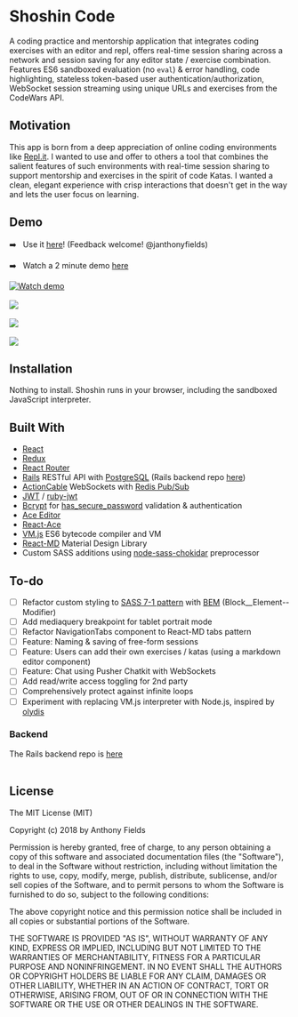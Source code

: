# Shoshin Code
A coding practice and mentorship application that integrates coding exercises with an editor and repl, offers real-time session sharing across a network and session saving for any editor state / exercise combination. Features ES6 sandboxed evaluation (no `eval`) & error handling, code highlighting, stateless token-based user authentication/authorization, WebSocket session streaming using unique URLs and exercises from the CodeWars API.

## Motivation
This app is born from a deep appreciation of online coding environments like [Repl.it](https://repl.it). I wanted to use and offer to others a tool that combines the salient features of such environments with real-time session sharing to support mentorship and exercises in the spirit of code Katas. I wanted a clean, elegant experience with crisp interactions that doesn't get in the way and lets the user focus on learning. 

## Demo
➡️  &nbsp; Use it [here](https://shoshin-code-frontend.herokuapp.com/)! (Feedback welcome! @janthonyfields)

➡️  &nbsp; Watch a 2 minute demo [here](https://youtu.be/ZMLLfiwjtxo)

[![Watch demo](https://i.imgur.com/UrAkFo9.png)](https://youtu.be/ZMLLfiwjtxo)
<br></br>
<img src="https://i.imgur.com/0lC6aM3.png">
<br></br>
<img src="https://i.imgur.com/z3TFN0B.png">
<br></br>
<img src="https://i.imgur.com/mOIRbKO.png">

## Installation
Nothing to install. Shoshin runs in your browser, including the sandboxed JavaScript interpreter.

## Built With
* [React](https://reactjs.org/)
* [Redux](https://github.com/reduxjs/redux/blob/master/README.md)
* [React Router](https://reacttraining.com/react-router/)
* [Rails](https://rubyonrails.org/) RESTful API with [PostgreSQL](https://www.postgresql.org/) (Rails backend repo [here](https://github.com/jaf7/shoshin-code-backend))
* [ActionCable](http://guides.rubyonrails.org/action_cable_overview.html) WebSockets with [Redis Pub/Sub](https://redis.io/topics/pubsub)
* [JWT](https://jwt.io/) / [ruby-jwt](https://github.com/jwt/ruby-jwt/blob/master/README.md)
* [Bcrypt](https://github.com/codahale/bcrypt-ruby/blob/master/README.md) for [has_secure_password](https://api.rubyonrails.org/classes/ActiveModel/SecurePassword/ClassMethods.html) validation & authentication
* [Ace Editor](https://github.com/ajaxorg/ace/blob/master/Readme.md)
* [React-Ace](https://github.com/securingsincity/react-ace)
* [VM.js](https://github.com/tarruda/vm.js/) ES6 bytecode compiler and VM
* [React-MD](https://react-md.mlaursen.com/) Material Design Library
* Custom SASS additions using [node-sass-chokidar](https://www.npmjs.com/package/node-sass-chokidar) preprocessor

## To-do
 - [ ] Refactor custom styling to [SASS 7-1 pattern](https://gist.github.com/rveitch/84cea9650092119527bc) with [BEM](http://getbem.com/naming/) (Block__Element--Modifier)
 - [ ] Add mediaquery breakpoint for tablet portrait mode
 - [ ] Refactor NavigationTabs component to React-MD tabs pattern
 - [ ] Feature: Naming & saving of free-form sessions
 - [ ] Feature: Users can add their own exercises / katas (using a markdown editor component)
 - [ ] Feature: Chat using Pusher Chatkit with WebSockets
 - [ ] Add read/write access toggling for 2nd party
 - [ ] Comprehensively protect against infinite loops
 - [ ] Experiment with replacing VM.js interpreter with Node.js, inspired by [olydis](https://github.com/olydis/node-in-browser/blob/master/README.md)

 ### Backend
 The Rails backend repo is [here](https://github.com/jaf7/shoshin-code-backend)
<br></br>
## License

The MIT License (MIT)

Copyright (c) 2018 by Anthony Fields

Permission is hereby granted, free of charge, to any person obtaining a copy of this software and associated documentation files (the "Software"), to deal in the Software without restriction, including without limitation the rights to use, copy, modify, merge, publish, distribute, sublicense, and/or sell copies of the Software, and to permit persons to whom the Software is furnished to do so, subject to the following conditions:

The above copyright notice and this permission notice shall be included in all copies or substantial portions of the Software.

THE SOFTWARE IS PROVIDED "AS IS", WITHOUT WARRANTY OF ANY KIND, EXPRESS OR IMPLIED, INCLUDING BUT NOT LIMITED TO THE WARRANTIES OF MERCHANTABILITY, FITNESS FOR A PARTICULAR PURPOSE AND NONINFRINGEMENT. IN NO EVENT SHALL THE AUTHORS OR COPYRIGHT HOLDERS BE LIABLE FOR ANY CLAIM, DAMAGES OR OTHER LIABILITY, WHETHER IN AN ACTION OF CONTRACT, TORT OR OTHERWISE, ARISING FROM, OUT OF OR IN CONNECTION WITH THE SOFTWARE OR THE USE OR OTHER DEALINGS IN THE SOFTWARE.